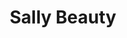---
title: "Sally Beauty"
url: /marietta/sally-beauty-windy-hill-road-southeast/
shop: Friseurbedarf
---